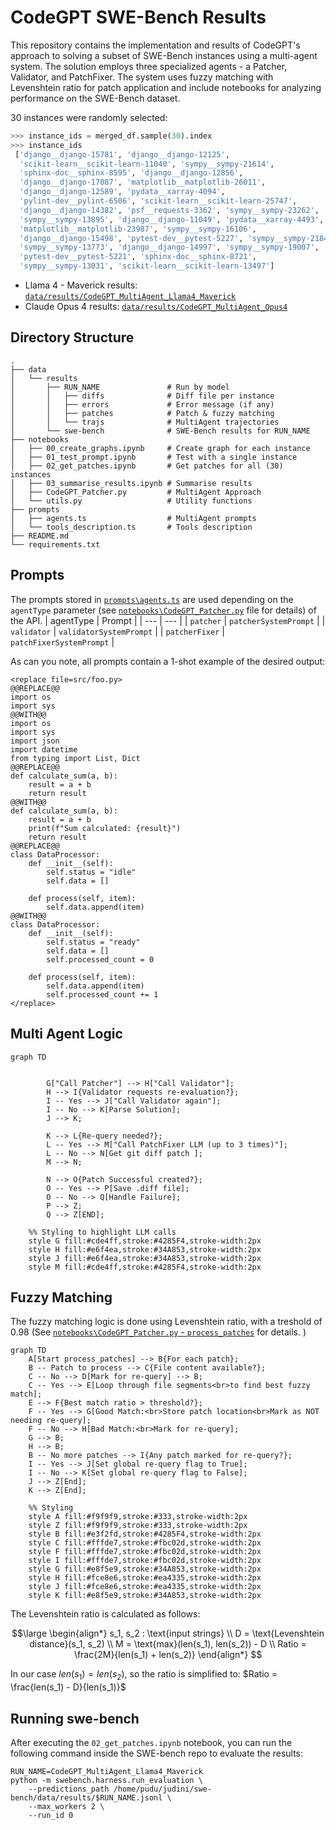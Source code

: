 # CodeGPT SWE-Bench Results

This repository contains the implementation and results of CodeGPT's approach to solving a subset of SWE-Bench instances using a multi-agent system. The solution employs three specialized agents - a Patcher, Validator, and PatchFixer. The system uses fuzzy matching with Levenshtein ratio for patch application and include notebooks for analyzing performance on the SWE-Bench dataset.

30 instances were randomly selected:
```py
>>> instance_ids = merged_df.sample(30).index
>>> instance_ids
 ['django__django-15781', 'django__django-12125',
  'scikit-learn__scikit-learn-11040', 'sympy__sympy-21614',
  'sphinx-doc__sphinx-8595', 'django__django-12856',
  'django__django-17087', 'matplotlib__matplotlib-26011',
  'django__django-12589', 'pydata__xarray-4094',
  'pylint-dev__pylint-6506', 'scikit-learn__scikit-learn-25747',
  'django__django-14382', 'psf__requests-3362', 'sympy__sympy-23262',
  'sympy__sympy-13895', 'django__django-11049', 'pydata__xarray-4493',
  'matplotlib__matplotlib-23987', 'sympy__sympy-16106',
  'django__django-15498', 'pytest-dev__pytest-5227', 'sympy__sympy-21847',
  'sympy__sympy-13773', 'django__django-14997', 'sympy__sympy-19007',
  'pytest-dev__pytest-5221', 'sphinx-doc__sphinx-8721',
  'sympy__sympy-13031', 'scikit-learn__scikit-learn-13497']
```

- Llama 4 - Maverick results: [`data/results/CodeGPT_MultiAgent_Llama4_Maverick`](./data/results/CodeGPT_MultiAgent_Llama4_Maverick)
- Claude Opus 4 results:  [`data/results/CodeGPT_MultiAgent_Opus4`](./data/results/CodeGPT_MultiAgent_Opus4)

## Directory Structure

```
.
├── data
│   └── results                                
│       ├── RUN_NAME               # Run by model 
│       │   ├── diffs              # Diff file per instance
│       │   ├── errors             # Error message (if any)
│       │   ├── patches            # Patch & fuzzy matching
│       │   └── trajs              # MultiAgent trajectories 
│       └── swe-bench              # SWE-Bench results for RUN_NAME
├── notebooks
│   ├── 00_create_graphs.ipynb     # Create graph for each instance
│   ├── 01_test_prompt.ipynb       # Test with a single instance 
│   ├── 02_get_patches.ipynb       # Get patches for all (30) instances
│   ├── 03_summarise_results.ipynb # Summarise results
│   ├── CodeGPT_Patcher.py         # MultiAgent Approach
│   └── utils.py                   # Utility functions
├── prompts
│   ├── agents.ts                  # MultiAgent prompts
│   └── tools_description.ts       # Tools description
├── README.md
└── requirements.txt
```

## Prompts

The prompts stored in [`prompts\agents.ts`](prompts/agents.ts) are used depending on the `agentType` parameter (see [`notebooks\CodeGPT_Patcher.py`](notebooks/CodeGPT_Patcher.py) file for details) of the API.
| agentType | Prompt |
| --- | --- |
| `patcher` | `patcherSystemPrompt` |
| `validator` | `validatorSystemPrompt` |
| `patcherFixer` | `patchFixerSystemPrompt` |

As can you note, all prompts contain a 1-shot example of the desired output:
```
<replace file=src/foo.py>
@@REPLACE@@
import os
import sys
@@WITH@@
import os
import sys
import json
import datetime
from typing import List, Dict
@@REPLACE@@
def calculate_sum(a, b):
    result = a + b
    return result
@@WITH@@
def calculate_sum(a, b):
    result = a + b
    print(f"Sum calculated: {result}")
    return result
@@REPLACE@@
class DataProcessor:
    def __init__(self):
        self.status = "idle"
        self.data = []
    
    def process(self, item):
        self.data.append(item)
@@WITH@@
class DataProcessor:
    def __init__(self):
        self.status = "ready"
        self.data = []
        self.processed_count = 0
    
    def process(self, item):
        self.data.append(item)
        self.processed_count += 1
</replace>
```

## Multi Agent Logic

```mermaid
graph TD


        G["Call Patcher"] --> H["Call Validator"];
        H --> I{Validator requests re-evaluation?};
        I -- Yes --> J["Call Validator again"];
        I -- No --> K[Parse Solution];
        J --> K;

        K --> L{Re-query needed?};
        L -- Yes --> M["Call PatchFixer LLM (up to 3 times)"];
        L -- No --> N[Get git diff patch ];
        M --> N;

        N --> O{Patch Successful created?};
        O -- Yes --> P[Save .diff file];
        O -- No --> Q[Handle Failure];
        P --> Z;
        Q --> Z[END];

    %% Styling to highlight LLM calls
    style G fill:#cde4ff,stroke:#4285F4,stroke-width:2px
    style H fill:#e6f4ea,stroke:#34A853,stroke-width:2px
    style J fill:#e6f4ea,stroke:#34A853,stroke-width:2px
    style M fill:#cde4ff,stroke:#4285F4,stroke-width:2px
```

## Fuzzy Matching

The fuzzy matching logic is done using Levenshtein ratio, with a treshold of 0.98 (See [`notebooks\CodeGPT_Patcher.py` - `process_patches`](notebooks/CodeGPT_Patcher.py#L277) for details. )

```mermaid
graph TD
    A[Start process_patches] --> B{For each patch};
    B -- Patch to process --> C{File content available?};
    C -- No --> D[Mark for re-query] --> B;
    C -- Yes --> E[Loop through file segments<br>to find best fuzzy match];
    E --> F{Best match ratio > threshold?};
    F -- Yes --> G[Good Match:<br>Store patch location<br>Mark as NOT needing re-query];
    F -- No --> H[Bad Match:<br>Mark for re-query];
    G --> B;
    H --> B;
    B -- No more patches --> I{Any patch marked for re-query?};
    I -- Yes --> J[Set global re-query flag to True];
    I -- No --> K[Set global re-query flag to False];
    J --> Z[End];
    K --> Z[End];

    %% Styling
    style A fill:#f9f9f9,stroke:#333,stroke-width:2px
    style Z fill:#f9f9f9,stroke:#333,stroke-width:2px
    style B fill:#e3f2fd,stroke:#4285F4,stroke-width:2px
    style C fill:#fffde7,stroke:#fbc02d,stroke-width:2px
    style F fill:#fffde7,stroke:#fbc02d,stroke-width:2px
    style I fill:#fffde7,stroke:#fbc02d,stroke-width:2px
    style G fill:#e8f5e9,stroke:#34A853,stroke-width:2px
    style H fill:#fce8e6,stroke:#ea4335,stroke-width:2px
    style J fill:#fce8e6,stroke:#ea4335,stroke-width:2px
    style K fill:#e8f5e9,stroke:#34A853,stroke-width:2px
```

The Levenshtein ratio is calculated as follows:

$$\large
\begin{align*}
s_1, s_2 : \text{input strings} \\
D = \text{Levenshtein distance}(s_1, s_2) \\
M = \text{max}(len(s_1), len(s_2)) - D \\
Ratio = \frac{2M}{len(s_1) + len(s_2)}
\end{align*}
$$

In our case $len(s_1) = len(s_2)$, so the ratio is simplified to:
$Ratio = \frac{len(s_1) - D}{len(s_1)}$


## Running swe-bench

After executing the `02_get_patches.ipynb` notebook, you can run the following command inside the SWE-bench repo to evaluate the results:

```
RUN_NAME=CodeGPT_MultiAgent_Llama4_Maverick
python -m swebench.harness.run_evaluation \
    --predictions_path /home/pudu/judini/swe-bench/data/results/$RUN_NAME.jsonl \
    --max_workers 2 \
    --run_id 0
``` 

